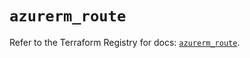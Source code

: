 # `azurerm_route`

Refer to the Terraform Registry for docs: [`azurerm_route`](https://registry.terraform.io/providers/hashicorp/azurerm/4.33.0/docs/resources/route).

